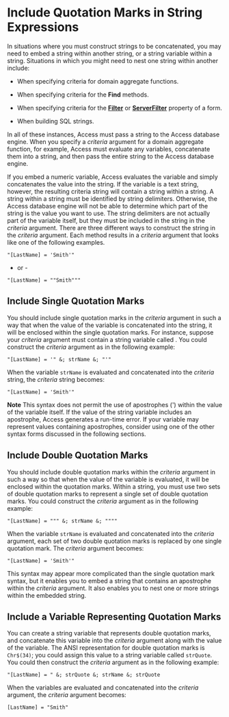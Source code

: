 
# Include Quotation Marks in String Expressions

In situations where you must construct strings to be concatenated, you may need to embed a string within another string, or a string variable within a string. Situations in which you might need to nest one string within another include:


- When specifying criteria for domain aggregate functions.
    
- When specifying criteria for the  **Find** methods.
    
- When specifying criteria for the  **[Filter](5EB49F82-8519-981C-A663-9862736AC95F.md)** or **[ServerFilter](18385DE5-BC0D-9D2C-F97C-5B42E3689B45.md)** property of a form.
    
- When building SQL strings.
    

In all of these instances, Access must pass a string to the Access database engine. When you specify a  _criteria_ argument for a domain aggregate function, for example, Access must evaluate any variables, concatenate them into a string, and then pass the entire string to the Access database engine.

If you embed a numeric variable, Access evaluates the variable and simply concatenates the value into the string. If the variable is a text string, however, the resulting criteria string will contain a string within a string. A string within a string must be identified by string delimiters. Otherwise, the Access database engine will not be able to determine which part of the string is the value you want to use.
The string delimiters are not actually part of the variable itself, but they must be included in the string in the  _criteria_ argument. There are three different ways to construct the string in the _criteria_ argument. Each method results in a _criteria_ argument that looks like one of the following examples.



```
"[LastName] = 'Smith'"
```

- or -



```
"[LastName] = ""Smith"""
```


## Include Single Quotation Marks

You should include single quotation marks in the  _criteria_ argument in such a way that when the value of the variable is concatenated into the string, it will be enclosed within the single quotation marks. For instance, suppose your _criteria_ argument must contain a string variable called . You could construct the _criteria_ argument as in the following example:


```
"[LastName] = '" &; strName &; "'"
```

When the variable  `strName` is evaluated and concatenated into the _criteria_ string, the _criteria_ string becomes:




```
"[LastName] = 'Smith'"
```


 **Note**  This syntax does not permit the use of apostrophes (') within the value of the variable itself. If the value of the string variable includes an apostrophe, Access generates a run-time error. If your variable may represent values containing apostrophes, consider using one of the other syntax forms discussed in the following sections.


## Include Double Quotation Marks

You should include double quotation marks within the  _criteria_ argument in such a way so that when the value of the variable is evaluated, it will be enclosed within the quotation marks. Within a string, you must use two sets of double quotation marks to represent a single set of double quotation marks. You could construct the _criteria_ argument as in the following example:


```
"[LastName] = """ &; strName &; """"
```

When the variable  `strName` is evaluated and concatenated into the _criteria_ argument, each set of two double quotation marks is replaced by one single quotation mark. The _criteria_ argument becomes:




```
"[LastName] = 'Smith'"
```

This syntax may appear more complicated than the single quotation mark syntax, but it enables you to embed a string that contains an apostrophe within the  _criteria_ argument. It also enables you to nest one or more strings within the embedded string.


## Include a Variable Representing Quotation Marks

You can create a string variable that represents double quotation marks, and concatenate this variable into the  _criteria_ argument along with the value of the variable. The ANSI representation for double quotation marks is `Chr$(34)`; you could assign this value to a string variable called  `strQuote`. You could then construct the  _criteria_ argument as in the following example:


```
"[LastName] = " &; strQuote &; strName &; strQuote
```

When the variables are evaluated and concatenated into the  _criteria_ argument, the _criteria_ argument becomes:




```
[LastName] = "Smith"
```

